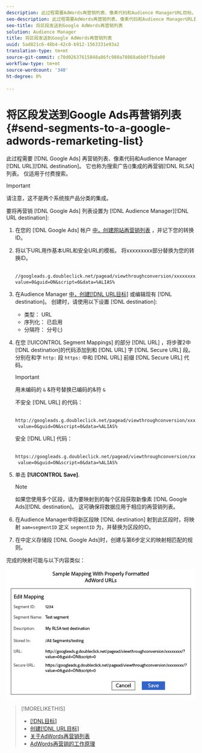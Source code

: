 ```yaml
---
description: 此过程需要AdWords再营销列表、像素代码和Audience ManagerURL目标。 它也称为搜索广告(RLSA)集成的再营销列表。 仅适用于付费搜索。
seo-description: 此过程需要AdWords再营销列表、像素代码和Audience ManagerURL目标。 它也称为搜索广告(RLSA)集成的再营销列表。 仅适用于付费搜索。
seo-title: 将区段发送到Google AdWords再营销列表
solution: Audience Manager
title: 将区段发送到Google AdWords再营销列表
uuid: 5ad821c6-48b4-42c0-b912-1563331e93a2
translation-type: tm+mt
source-git-commit: c70d02637615848a86fc980a70868a6b0f7bda00
workflow-type: tm+mt
source-wordcount: '340'
ht-degree: 0%

---
```



# 将区段发送到Google Ads再营销列表 {#send-segments-to-a-google-adwords-remarketing-list}

此过程需要 [!DNL Google Ads] 再营销列表、像素代码和Audience Manager [!DNL URL][!DNL destination]。 它也称为搜索广告()集成的再营销[!DNL RLSA]列表。 仅适用于付费搜索。

>[!IMPORTANT]
>请注意，这不是两个系统按产品分类的集成。

要将再营销 [!DNL Google Ads] 列表设置为 [!DNL Audience Manager][!DNL URL destination]:

1. 在您的 [!DNL Google Ads] 帐户 [中，创建网站再营销列表](https://support.google.com/adwords/answer/2454064?hl=en) ，并记下您的转换ID。
1. 将以下URL用作基本URL和安全URL的模板。 将xxxxxxxxx部分替换为您的转换ID。

   ```
    //googleads.g.doubleclick.net/pagead/viewthroughconversion/xxxxxxxx/?value=0&guid=ON&script=0&data=%ALIAS%
   ```

1. 在Audience Manager [中，创建[!DNL URL目标]](../../features/destinations/create-url-destination.md) 或编辑现有 [!DNL destination]。 创建时，请使用以下设置 [!DNL destination]:
   * 类型： URL
   * 序列化： 已启用
   * 分隔符： 分号(;)

1. 在您 [!UICONTROL Segment Mappings] 的部分 [!DNL URL] ，将步骤2中 [!DNL destination]的代码添加到和 [!DNL URL] 字 [!DNL Secure URL] 段。 分别在和字 `http:` 段 `https:` 中和 [!DNL URL] 前缀 [!DNL Secure URL] 代码。

   >[!IMPORTANT]
   >
   >用未编码的 `&` &amp;符号替换已编码的&amp;符 `&`

   不安全 [!DNL URL] 的代码：

   ```
    http://googleads.g.doubleclick.net/pagead/viewthroughconversion/xxxxxxxx/?
    value=0&guid=ON&script=0&data=%ALIAS%
   ```

   安全 [!DNL URL] 代码：

   ```
    https://googleads.g.doubleclick.net/pagead/viewthroughconversion/xxxxxxxx/?
    value=0&guid=ON&script=0&data=%ALIAS%
   ```

1. 单击 **[!UICONTROL Save]**.

   >[!NOTE]
   >
   >如果您使用多个区段，请为要映射到的每个区段获取新像素 [!DNL Google Ads][!DNL destination]。 这可确保将数据应用于相应的再营销列表。

1. 在Audience Manager中将新区段映 [!DNL destination] 射到此区段时，将映射 `aam=segmentID` 定义 `segmentID` 为，并替换为区段的ID。
1. 在中定义存储段 [!DNL Google Ads]时，创建与第6步定义的映射相匹配的规则。

完成的映射可能与以下内容类似：

![](../assets/rlsa_mapping.png)

>[!MORELIKETHIS]
>
>* [[!DNL目标]](../../features/destinations/destinations.md)
>* [创建[!DNL URL目标]](../../features/destinations/create-url-destination.md)
>* [关于AdWords再营销列表](https://support.google.com/adwords/answer/2472738)
>* [AdWords再营销的工作原理](https://support.google.com/adwords/answer/2454000)

